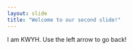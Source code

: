 ```yaml
---
layout: slide
title: "Welcome to our second slide!"
---
```

I am KWYH.
Use the left arrow to go back!

